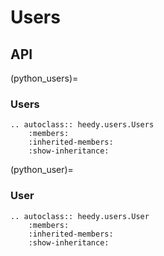 # Users

## API

(python_users)=

### Users

```{eval-rst}
.. autoclass:: heedy.users.Users
    :members:
    :inherited-members:
    :show-inheritance:
```

(python_user)=

### User

```{eval-rst}
.. autoclass:: heedy.users.User
    :members:
    :inherited-members:
    :show-inheritance:
```
